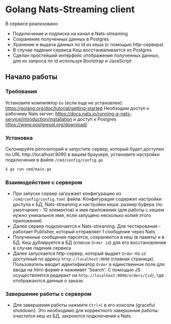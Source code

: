 # Golang Nats-Streaming client
В сервисе реализовано:
- Подключение и подписка на канал в Nats-streaming
- Сохранение полученных данных в Postgres
- Хранение и выдача данных по id из кеша (с помощью http-сервера)
- В случае падения сервиса Кеш восстанваливается из Postgres
- Сделан простейший интерфейс отображения полученных данных, для
их запроса по id используя Bootstrap и JavaScript

## Начало работы

### Требования
Установите компилятор `Go` (если еще не установлен): https://golang.org/doc/tutorial/getting-started
Необходим доступ к рабочему Nats server: https://docs.nats.io/running-a-nats-service/introduction/installation и доступ к Postgres https://www.postgresql.org/download/

### Установка
Склонируйте репозиторий и запустите сервер, который будет доступен по URL http://localhost:9090 в вашем браузере, установите настройки подключения в файле `/cmd/config/config.go`

```bash
$ go run cmd/main.go
```
### Взаимодействие с сервером
- При запуске сервер загружает конфигурацию из `/cmd/config/config.toml` файла. Конфигурация содержит настройки доступа к БД, Nats-streaming и настройки кеша: размер буфера (по умолчанию - 10 элементов) и имя приложения (для работы с кешем нужно уникальное имя, если запущено несколько копий этого приложения)
- Далее сервер подключается к Nats-streaming. Для тестирования - работает Publisher, который отправляет 1 сообщение через Nats
- Полученные сообщения парсятся, сохраняются в кеш (в память) и в БД. Кеш дублируется в БД (список `Order id`) для его восстановления в случае падения сервиса
- Далее запускается http-сервер, который выдает `Order` по `id` доступный по адресу `http://localhost:9090` (главная страница). Пользователь вводит идентификатор `Order` в единственное поле для ввода на html-форме и нажимает 'Search'. С помощью JS осуществляется редирект на `http://localhost:9090/orders/{id}`, где отображаются данные о заказе.

### Завершение работы с сервером
- Для завершения работы нажмите `Ctrl+C` в его консоли (graceful shutdown). Это необходимо для корректного завершения работы: очистится кеш из БД, закроются подключения к Nats.